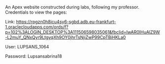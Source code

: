 An Apex website constructed during labs, following my professor. Credentials to view the pages:

Link: https://rpgzn0h8icu4sy6-sgbd.adb.eu-frankfurt-1.oraclecloudapps.com/ords/f?p=102%3ALOGIN_DESKTOP%3A111506598035061&fbclid=IwAR0IHuAlZ9W-L2muY_QNxQyr9LtgyqXh9OY0jhrTsNjiZwP99CpTBiHKLa0

User: LUPSANS_1064

Password: Lupsansabrina18
